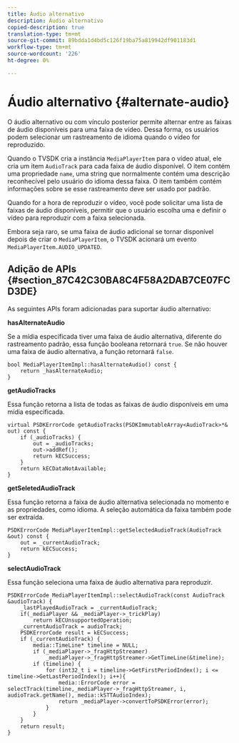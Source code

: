 ```yaml
---
title: Áudio alternativo
description: Áudio alternativo
copied-description: true
translation-type: tm+mt
source-git-commit: 89bdda1d4bd5c126f19ba75a819942df901183d1
workflow-type: tm+mt
source-wordcount: '226'
ht-degree: 0%

---
```



# Áudio alternativo {#alternate-audio}

O áudio alternativo ou com vínculo posterior permite alternar entre as faixas de áudio disponíveis para uma faixa de vídeo. Dessa forma, os usuários podem selecionar um rastreamento de idioma quando o vídeo for reproduzido.

<!--<a id="section_E4F9DC28A2944BD08B4190A7F98A8365"></a>-->

Quando o TVSDK cria a instância `MediaPlayerItem` para o vídeo atual, ele cria um item `AudioTrack` para cada faixa de áudio disponível. O item contém uma propriedade `name`, uma string que normalmente contém uma descrição reconhecível pelo usuário do idioma dessa faixa. O item também contém informações sobre se esse rastreamento deve ser usado por padrão.

Quando for a hora de reproduzir o vídeo, você pode solicitar uma lista de faixas de áudio disponíveis, permitir que o usuário escolha uma e definir o vídeo para reproduzir com a faixa selecionada.

Embora seja raro, se uma faixa de áudio adicional se tornar disponível depois de criar o `MediaPlayerItem`, o TVSDK acionará um evento `MediaPlayerItem.AUDIO_UPDATED`.

## Adição de APIs {#section_87C42C30BA8C4F58A2DAB7CE07FCD3DE}

As seguintes APIs foram adicionadas para suportar áudio alternativo:

**hasAlternateAudio**

Se a mídia especificada tiver uma faixa de áudio alternativa, diferente do rastreamento padrão, essa função booleana retornará `true`. Se não houver uma faixa de áudio alternativa, a função retornará `false`.

```
bool MediaPlayerItemImpl::hasAlternateAudio() const { 
    return _hasAlternateAudio; 
}
```

**getAudioTracks**

Essa função retorna a lista de todas as faixas de áudio disponíveis em uma mídia especificada.

```
virtual PSDKErrorCode getAudioTracks(PSDKImmutableArray<AudioTrack>*& out) const { 
    if (_audioTracks) { 
        out = _audioTracks; 
        out->addRef(); 
        return kECSuccess; 
    } 
    return kECDataNotAvailable; 
} 
```

**getSeletedAudioTrack**

Essa função retorna a faixa de áudio alternativa selecionada no momento e as propriedades, como idioma. A seleção automática da faixa também pode ser extraída.

```
PSDKErrorCode MediaPlayerItemImpl::getSelectedAudioTrack(AudioTrack &out) const { 
    out = _currentAudioTrack; 
    return kECSuccess; 
}
```

**selectAudioTrack**

Essa função seleciona uma faixa de áudio alternativa para reproduzir.

```
PSDKErrorCode MediaPlayerItemImpl::selectAudioTrack(const AudioTrack &audioTrack) { 
    _lastPlayedAudioTrack = _currentAudioTrack; 
    if(_mediaPlayer && _mediaPlayer->_trickPlay) 
        return kECUnsupportedOperation; 
    _currentAudioTrack = audioTrack; 
    PSDKErrorCode result = kECSuccess; 
    if (_currentAudioTrack) { 
        media::TimeLine* timeline = NULL; 
        if (_mediaPlayer->_fragHttpStreamer) 
            _mediaPlayer->_fragHttpStreamer->GetTimeLine(&timeline); 
        if (timeline) { 
            for (int32_t i = timeline->GetFirstPeriodIndex(); i <= timeline->GetLastPeriodIndex(); i++){ 
                media::ErrorCode error = selectTrack(timeline,_mediaPlayer->_fragHttpStreamer, i, audioTrack.getName(), media::kSTTAudioIndex); 
                return _mediaPlayer->convertToPSDKError(error); 
            } 
        } 
    }   
    return result; 
}
```
